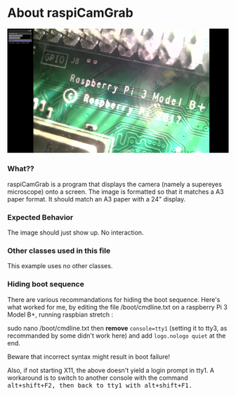 # About raspiCamGrab

![Screenshot of raspiCamGrab](screenshot.png)

### What??

raspiCamGrab is a program that displays the camera (namely a supereyes microscope) onto a screen.
The image is formatted so that it matches a A3 paper format.
It should match an A3 paper with a 24" display.

### Expected Behavior

The image should just show up.
No interaction.

### Other classes used in this file

This example uses no other classes.

### Hiding boot sequence
There are various recommandations for hiding the boot sequence. Here's what worked for me, by editing the file /boot/cmdline.txt on a raspberry Pi 3 Model B+, running raspbian stretch :

sudo nano /boot/cmdline.txt
then **remove** `console=tty1` (setting it to tty3, as recommanded by some didn't work here) and add `logo.nologo quiet` at the end.

Beware that incorrect syntax might result in boot failure!

Also, if not starting X11, the above doesn't yield a login prompt in tty1. A workaround is to switch to another console with the command <kbd>alt</kdb>+<kbd>shift</kdb>+<kbd>F2</kdb>, then back to tty1 with <kbd>alt</kdb>+<kbd>shift</kdb>+<kbd>F1</kdb>.
